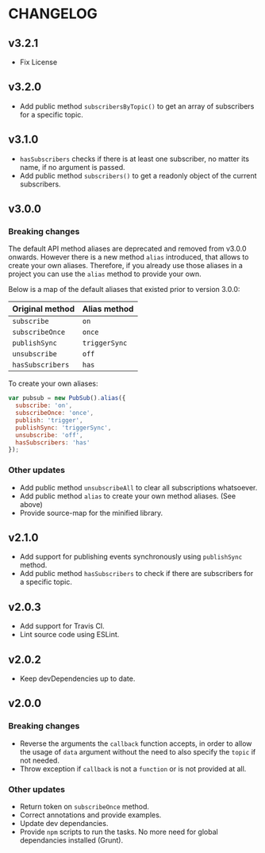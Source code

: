 # CHANGELOG

## v3.2.1
- Fix License

## v3.2.0
- Add public method `subscribersByTopic()` to get an array of subscribers for a specific topic.

## v3.1.0
- `hasSubscribers` checks if there is at least one subscriber, no matter its name, if no argument is passed.
- Add public method `subscribers()` to get a readonly object of the current subscribers.

## v3.0.0

### Breaking changes

The default API method aliases are deprecated and removed from v3.0.0 onwards. However there is a new method `alias` introduced, that allows to create your own aliases. Therefore, if you already use those aliases in a project you can use the `alias` method to provide your own.

Below is a map of the default aliases that existed prior to version 3.0.0:

| Original method  | Alias method  |
| ---------------  | ------------- |
| `subscribe`      | `on`          |
| `subscribeOnce`  | `once`        |
| `publishSync`    | `triggerSync` |
| `unsubscribe`    | `off`         |
| `hasSubscribers` | `has`         |

To create your own aliases:

```js
var pubsub = new PubSub().alias({
  subscribe: 'on',
  subscribeOnce: 'once',
  publish: 'trigger',
  publishSync: 'triggerSync',
  unsubscribe: 'off',
  hasSubscribers: 'has'
});
```

### Other updates

- Add public method `unsubscribeAll` to clear all subscriptions whatsoever.
- Add public method `alias` to create your own method aliases. (See above)
- Provide source-map for the minified library.

## v2.1.0
- Add support for publishing events synchronously using `publishSync` method.
- Add public method `hasSubscribers` to check if there are subscribers for a specific topic.

## v2.0.3
- Add support for Travis CI.
- Lint source code using ESLint.

## v2.0.2
- Keep devDependencies up to date.

## v2.0.0

### Breaking changes

- Reverse the arguments the `callback` function accepts, in order to allow the usage of `data` argument without the need to also specify the `topic` if not needed.
- Throw exception if `callback` is not a `function` or is not provided at all.

### Other updates
- Return token on `subscribeOnce` method.
- Correct annotations and provide examples.
- Update dev dependancies.
- Provide `npm` scripts to run the tasks. No more need for global dependancies installed (Grunt).

